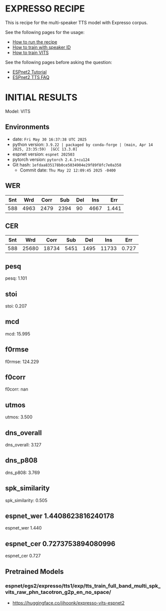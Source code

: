 # EXPRESSO RECIPE

This is recipe for the multi-speaker TTS model with Expresso corpus. 

See the following pages for the usage:
- [How to run the recipe](../../TEMPLATE/tts1/README.md#how-to-run)
- [How to train with speaker ID](../../TEMPLATE/tts1/README.md#multi-speaker-model-with-speaker-id-embedding-training)
- [How to train VITS](../../TEMPLATE/tts1/README.md#vits-training)

See the following pages before asking the question:
- [ESPnet2 Tutorial](https://espnet.github.io/espnet/espnet2_tutorial.html)
- [ESPnet2 TTS FAQ](../../TEMPLATE/tts1/README.md#faq)

# INITIAL RESULTS

Model: VITS

## Environments
- date: `Fri May 30 16:37:38 UTC 2025` 
- python version: `3.9.22 | packaged by conda-forge | (main, Apr 14 2025, 23:35:59)  [GCC 13.3.0]`
- espnet version: `espnet 202503`
- pytorch version: `pytorch 2.4.1+cu124`
- Git hash: `1efdaa835178b0ce5034904e29f89f8fc7e0a358`
  - Commit date: `Thu May 22 12:09:45 2025 -0400`

## WER                                                                                                                                                                                                                         
|Snt|Wrd|Corr|Sub|Del|Ins|Err|                                                                                                                                                                                                 
|---|---|---|---|---|---|---|                                                                                                                                                                                                  
|588|4963|2479|2394|90|4667|1.441|                                                                                                                                                                                             
                                                                                                                                                                                                                               
## CER                                                                                                                                                                                                                         
|Snt|Wrd|Corr|Sub|Del|Ins|Err|                                                                                                                                                                                                 
|---|---|---|---|---|---|---|                          
|588|25680|18734|5451|1495|11733|0.727|                                                                        

## pesq                                                
pesq: 1.101                                            

## stoi                                                
stoi: 0.207                                            

## mcd                                                 
mcd: 15.995                                            

## f0rmse                                              
f0rmse: 124.229                                        

## f0corr                                              
f0corr: nan                                            

## utmos                                               
utmos: 3.500                                           

## dns_overall                                         
dns_overall: 3.127                                     

## dns_p808                                            
dns_p808: 3.769                                        

## spk_similarity                                      
spk_similarity: 0.505                                  

## espnet_wer 1.4408623816240178                                                                               
espnet_wer 1.440                         

## espnet_cer 0.7273753894080996                                                                               
espnet_cer 0.727

## Pretrained Models

### espnet/egs2/expresso/tts1/exp/tts_train_full_band_multi_spk_vits_raw_phn_tacotron_g2p_en_no_space/

- https://huggingface.co/jihoonk/expresso-vits-espnet2
